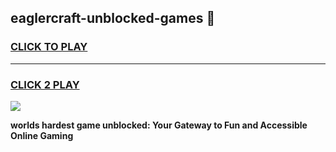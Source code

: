 
## eaglercraft-unblocked-games 👋
<h3>
<a href="https://premium.freeplayer.one?title=eaglercraft-unblocked-games&ref=14F">CLICK TO PLAY</a></h3>
<hr>

<h3>
<a href="https://premium.freeplayer.one?title=eaglercraft-unblocked-games&ref=14F">CLICK 2 PLAY</a>
  
</h3>

<a href="https://premium.freeplayer.one?title=eaglercraft-unblocked-games&ref=12F/"><img src="https://clearcache.store/games.png"></a>


**worlds hardest game unblocked: Your Gateway to Fun and Accessible Online Gaming**
